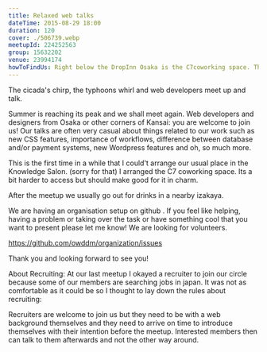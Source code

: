```yaml
---
title: Relaxed web talks
dateTime: 2015-08-29 18:00
duration: 120
cover: ./506739.webp
meetupId: 224252563
group: 15632202
venue: 23994174
howToFindUs: Right below the DropInn Osaka is the C7coworking space. The door will be opened with a OWDDM sign next to the street!
---
```


The cicada's chirp, the typhoons whirl and web developers meet up and talk.

Summer is reaching its peak and we shall meet again. Web developers and designers from Osaka or other corners of Kansai: you are welcome to join us! Our talks are often very casual about things related to our work such as new CSS features, importance of workflows, difference between database and/or payment systems, new Wordpress features and oh, so much more.

This is the first time in a while that I could't arrange our usual place in the Knowledge Salon. (sorry for that) I arranged the C7 coworking space. Its a bit harder to access but should make good for it in charm.

After the meetup we usually go out for drinks in a nearby izakaya.

We are having an organisation setup on github . If you feel like helping, having a problem or taking over the task or have something cool that you want to present please let me know! We are looking for volunteers.

https://github.com/owddm/organization/issues

Thank you and looking forward to see you!

About Recruiting: At our last meetup I okayed a recruiter to join our circle because some of our members are searching jobs in japan. It was not as comfortable as it could be so I thought to lay down the rules about recruiting:

Recruiters are welcome to join us but they need to be with a web background themselves and they need to arrive on time to introduce themselves with their intention before the meetup. Interested members then can talk to them afterwards and not the other way around.
